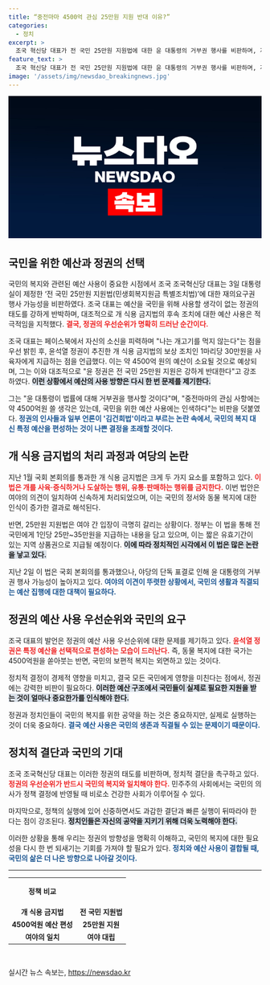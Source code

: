 ```yaml
---
title: “중전마마 4500억 관심 25만원 지원 반대 이유?”
categories:
  - 정치
excerpt: >
  조국 혁신당 대표가 전 국민 25만원 지원법에 대한 윤 대통령의 거부권 행사를 비판하며, 개 식용 금지법에 비해 국민을 위한 예산이 없는 현실을 강조했다. 국민을 대신해 예산을 지키기 위한 치열한 대립이 시작된다!
feature_text: >
  조국 혁신당 대표가 전 국민 25만원 지원법에 대한 윤 대통령의 거부권 행사를 비판하며, 개 식용 금지법에 비해 국민을 위한 예산이 없는 현실을 강조했다. 국민을 대신해 예산을 지키기 위한 치열한 대립이 시작된다!
image: '/assets/img/newsdao_breakingnews.jpg'
---
```


<p><img src="/assets/img/newsdao_breakingnews.jpg" alt="ontimetimes 속보" /></p>

<h2 data-ke-size="size26">국민을 위한 예산과 정권의 선택</h2>

<p data-ke-size="size16">국민의 복지와 관련된 예산 사용이 중요한 시점에서 조국 조국혁신당 대표는 3일 대통령실이 제정한 ‘전 국민 25만원 지원법(민생회복지원금 특별조치법)’에 대한 재의요구권 행사 가능성을 비판하였다. 조국 대표는 예산을 국민을 위해 사용할 생각이 없는 정권의 태도를 강하게 반박하며, 대조적으로 개 식용 금지법의 후속 조치에 대한 예산 사용은 적극적임을 지적했다. <b><span style="color: #ee2323;">결국, 정권의 우선순위가 명확히 드러난 순간이다.</span></b></p>

<p data-ke-size="size16">조국 대표는 페이스북에서 자신의 소신을 피력하며 "나는 개고기를 먹지 않는다"는 점을 우선 밝힌 후, 윤석열 정권이 추진한 개 식용 금지법의 보상 조치인 1마리당 30만원을 사육자에게 지급하는 점을 언급했다. 이는 약 4500억 원의 예산이 소요될 것으로 예상되며, 그는 이와 대조적으로 "윤 정권은 전 국민 25만원 지원은 강하게 반대한다"고 강조하였다. <b><span style="background-color: #21538527;">이런 상황에서 예산의 사용 방향은 다시 한 번 문제를 제기한다.</span></b></p>

<p data-ke-size="size16">그는 "윤 대통령이 법률에 대해 거부권을 행사할 것이다"며, "중전마마의 관심 사항에는 약 4500억원 쓸 생각은 있는데, 국민을 위한 예산 사용에는 인색하다"는 비판을 덧붙였다. <b><span style="color: #1a5490;">정권의 인사들과 일부 언론이 '김건희법'이라고 부르는 논란 속에서, 국민의 복지 대신 특정 예산을 편성하는 것이 나쁜 결정을 초래할 것이다.</span></b></p>

<h2 data-ke-size="size26">개 식용 금지법의 처리 과정과 여당의 논란</h2>

<p data-ke-size="size16">지난 1월 국회 본회의를 통과한 개 식용 금지법은 크게 두 가지 요소를 포함하고 있다. <b><span style="color: #ee2323;">이 법은 개를 사육·증식하거나 도살하는 행위, 유통·판매하는 행위를 금지한다.</span></b> 이번 법안은 여야의 의견이 일치하여 신속하게 처리되었으며, 이는 국민의 정서와 동물 복지에 대한 인식이 증가한 결과로 해석된다.</p>

<p data-ke-size="size16">반면, 25만원 지원법은 여야 간 입장이 극명히 갈리는 상황이다. 정부는 이 법을 통해 전 국민에게 1인당 25만~35만원을 지급하는 내용을 담고 있으며, 이는 짧은 유효기간이 있는 지역 상품권으로 지급될 예정이다. <b><span style="background-color: #21538527;">이에 따라 정치적인 시각에서 이 법은 많은 논란을 낳고 있다.</span></b></p>

<p data-ke-size="size16">지난 2일 이 법은 국회 본회의를 통과했으나, 야당의 단독 표결로 인해 윤 대통령의 거부권 행사 가능성이 높아지고 있다. <b><span style="color: #1a5490;">여야의 이견이 뚜렷한 상황에서, 국민의 생활과 직결되는 예산 집행에 대한 대책이 필요하다.</span></b></p>

<h2 data-ke-size="size26">정권의 예산 사용 우선순위와 국민의 요구</h2>

<p data-ke-size="size16">조국 대표의 발언은 정권의 예산 사용 우선순위에 대한 문제를 제기하고 있다. <b><span style="color: #ee2323;">윤석열 정권은 특정 예산을 선택적으로 편성하는 모습이 드러난다.</span></b> 즉, 동물 복지에 대한 국가는 4500억원을 쏟아붓는 반면, 국민의 보편적 복지는 외면하고 있는 것이다.</p>

<p data-ke-size="size16">정치적 결정이 경제적 영향을 미치고, 결국 모든 국민에게 영향을 미친다는 점에서, 정권에는 강력한 비판이 필요하다. <b><span style="background-color: #21538527;">이러한 예산 구조에서 국민들이 실제로 필요한 지원을 받는 것이 얼마나 중요한가를 인식해야 한다.</span></b></p>

<p data-ke-size="size16">정권과 정치인들이 국민의 복지를 위한 공약을 하는 것은 중요하지만, 실제로 실행하는 것이 더욱 중요하다. <b><span style="color: #1a5490;">결국 예산 사용은 국민의 생존과 직결될 수 있는 문제이기 때문이다.</span></b></p>

<h2 data-ke-size="size26">정치적 결단과 국민의 기대</h2>

<p data-ke-size="size16">조국 조국혁신당 대표는 이러한 정권의 태도를 비판하며, 정치적 결단을 촉구하고 있다. <b><span style="color: #ee2323;">정권의 우선순위가 반드시 국민의 복지와 일치해야 한다.</span></b> 민주주의 사회에서는 국민의 의사가 정책 결정에 반영될 때 비로소 건강한 사회가 이루어질 수 있다.</p>

<p data-ke-size="size16">마지막으로, 정책의 실행에 있어 신중하면서도 과감한 결단과 빠른 실행이 뒤따라야 한다는 점이 강조된다. <b><span style="background-color: #21538527;">정치인들은 자신의 공약을 지키기 위해 더욱 노력해야 한다.</span></b></p>

<p data-ke-size="size16">이러한 상황을 통해 우리는 정권의 방향성을 명확히 이해하고, 국민의 복지에 대한 필요성을 다시 한 번 되새기는 기회를 가져야 할 필요가 있다. <b><span style="color: #1a5490;">정치와 예산 사용이 결합될 때, 국민의 삶은 더 나은 방향으로 나아갈 것이다.</span></b></p>

<hr />

<table style="width: 100%; border-collapse: collapse;">
<tr>
<td style="text-align: center; height: 50px;">
<b>정책 비교</b>
</td>
</tr>
<tr>
<td style="text-align: center; height: 17px;">
<b>개 식용 금지법</b>
</td>
<td style="text-align: center; height: 17px;">
<b>전 국민 지원법</b>
</td>
</tr>
<tr>
<td style="text-align: center; height: 17px;">
<b>4500억원 예산 편성</b>
</td>
<td style="text-align: center; height: 17px;">
<b>25만원 지원</b>
</td>
</tr>
<tr>
<td style="text-align: center; height: 17px;">
<b>여야의 일치</b>
</td>
<td style="text-align: center; height: 17px;">
<b>여야 대립</b>
</td>
</tr>
</table>

<p data-ke-size="size16">&nbsp;</p>
실시간 뉴스 속보는, <a href="https://newsdao.kr" rel="dofollow">https://newsdao.kr</a>


